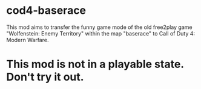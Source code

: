 cod4-baserace
=============
This mod aims to transfer the funny game mode of the old free2play game "Wolfenstein: Enemy Territory" within the map "baserace" to Call of Duty 4: Modern Warfare.

# This mod is not in a playable state. Don't try it out.
